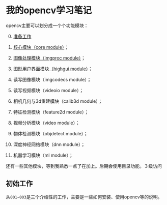 # 我的opencv学习笔记
opencv主要可以划分成一个个功能模块：

0. [准备工作](01_prepared_introduction/)

1. [核心模块（core module）](02_core_module/)；

2. [图像处理模块（imgproc module）](03_imgproc_module/)；

3. [图形用户界面模块（highgui module）](04_highgui_module/)；

4. 读写图像模块（imgcodecs module）；

5. 读写视频模块（videoio module）；

6. 相机几何与3d重建模块（calib3d module）；

7. 特征检测模块（feature2d module）；

8. 视频分析模块（video module）；

9. 物体检测模块（objdetect module）；

10. 深度神经网络模块（dnn module）；

11. 机器学习模块（ml module）；

还有一些其他模块，等到我熟悉一点了在加上。后期会使用目录功能。３级访问

## 初始工作
从`001~003`是三个介绍性的工作，主要是一些如何安装、使用opencv等的说明。


